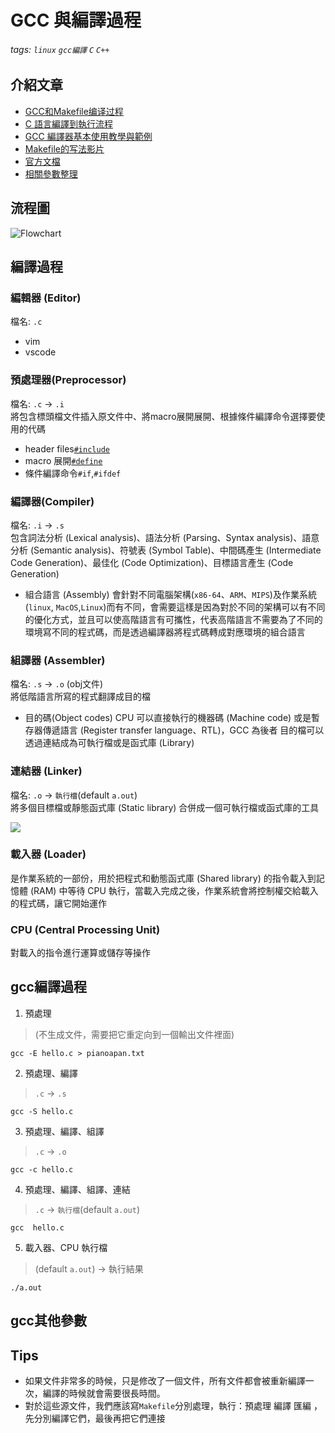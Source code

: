 # GCC 與編譯過程
###### tags: `linux` `gcc編譯` `C` `C++`

## 介紹文章
- [GCC和Makefile编译过程](https://blog.csdn.net/sinat_31039061/article/details/98885275)
- [C 語言編譯到執行流程](https://aben20807.blogspot.com/2018/08/1070824-c.html)
- [GCC 編譯器基本使用教學與範例](https://blog.gtwang.org/programming/gcc-comipler-basic-tutorial-examples/)
- [Makefile的写法影片](https://www.youtube.com/watch?v=E1_uuFWibuM)
- [官方文檔](https://gcc.gnu.org/onlinedocs/gcc/Invoking-GCC.html)
- [相關參數整理](https://gist.github.com/idhowardgj94/9a3a523e66f04ca87c3c41fa691128c5#:~:text=GCC%20%E6%98%AFGNU%20%E7%9A%84C,%E4%B8%A6%E7%94%9F%E6%88%90%E5%8F%AF%E5%9F%B7%E8%A1%8C%E6%96%87%E4%BB%B6%E3%80%82)

## 流程圖
![Flowchart](https://i.imgur.com/x0eUstJ.png)

## 編譯過程
### 編輯器 (Editor)
檔名: `.c`
- vim
- vscode

### 預處理器(Preprocessor)
檔名: `.c` -> `.i` <br>
將包含標頭檔文件插入原文件中、將macro展開展開、根據條件編譯命令選擇要使用的代碼
- header files[`#include`](https://zh.wikipedia.org/wiki/%E5%A4%B4%E6%96%87%E4%BB%B6)
- macro 展開[`#define`](https://openhome.cc/Gossip/CGossip/Macro.html)
- 條件編譯命令`#if`,`#ifdef`

### 編譯器(Compiler)
檔名: `.i` -> `.s` <br>
包含詞法分析 (Lexical analysis)、語法分析 (Parsing、Syntax analysis)、語意分析 (Semantic analysis)、符號表 (Symbol Table)、中間碼產生 (Intermediate Code Generation)、最佳化 (Code Optimization)、目標語言產生 (Code Generation) 

- 組合語言 (Assembly)
會針對不同電腦架構(`x86-64`、`ARM`、`MIPS`)及作業系統(`linux`, `MacOS`,`Linux`)而有不同，會需要這樣是因為對於不同的架構可以有不同的優化方式，並且可以使高階語言有可攜性，代表高階語言不需要為了不同的環境寫不同的程式碼，而是透過編譯器將程式碼轉成對應環境的組合語言

### 組譯器 (Assembler)
檔名: `.s` -> `.o` (obj文件) <br>
將低階語言所寫的程式翻譯成目的檔

- 目的碼(Object codes)
CPU 可以直接執行的機器碼 (Machine code) 或是暫存器傳遞語言 (Register transfer language、RTL)，GCC 為後者
目的檔可以透過連結成為可執行檔或是函式庫 (Library)

### 連結器 (Linker)
檔名: `.o` -> `執行檔`(default `a.out`) <br>
將多個目標檔或靜態函式庫 (Static library) 合併成一個可執行檔或函式庫的工具

![](https://i.imgur.com/cThGlaL.png)

### 載入器 (Loader)
是作業系統的一部份，用於把程式和動態函式庫 (Shared library) 的指令載入到記憶體 (RAM) 中等待 CPU 執行，當載入完成之後，作業系統會將控制權交給載入的程式碼，讓它開始運作

### CPU (Central Processing Unit)
對載入的指令進行運算或儲存等操作


## gcc編譯過程
1. 預處理 
> (不生成文件，需要把它重定向到一個輸出文件裡面)
```
gcc -E hello.c > pianoapan.txt
```

2. 預處理、編譯  
>`.c` -> `.s`
```
gcc -S hello.c
```

3. 預處理、編譯、組譯
> `.c` -> `.o`
```
gcc -c hello.c
```
4. 預處理、編譯、組譯、連結 
> `.c` -> `執行檔`(default `a.out`)
```
gcc  hello.c
```

5. 載入器、CPU 執行檔
> (default `a.out`) -> 執行結果
```
./a.out
```

## gcc其他參數


## Tips
- 如果文件非常多的時候，只是修改了一個文件，所有文件都會被重新編譯一次，編譯的時候就會需要很長時間。
- 對於這些源文件，我們應該寫`Makefile`分別處理，執行：預處理 編譯 匯編 ，先分別編譯它們，最後再把它們連接
